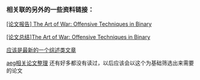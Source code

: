 ### 相关联的另外的一些资料链接：

[[论文报告] The Art of War: Offensive Techniques in Binary](https://www.bilibili.com/video/BV144411a7DJ/)

[[论文总结]The Art of War: Offensive Techniques in Binary](https://firmianay.gitbooks.io/ctf-all-in-one/content/doc/8.25_angr.html)



[应该是最新的一个综述类文章](https://www.anquanke.com/post/id/240026)



[aeg相关论文整理](http://www.xderedu.com/2021/08/08/Automatic-Exploit-Generation-Papers/) 还有好多都没有读过，以后应该会以这个为基础筛选出来需要的论文

